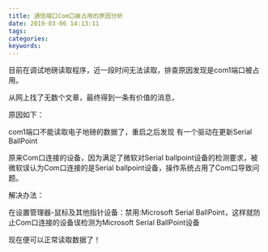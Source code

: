 ```yaml
---
title: 通信端口Com口被占用的原因分析
date: 2019-03-06 14:13:11
tags:
categories:
keywords:
---
```

目前在调试地磅读取程序，近一段时间无法读取，排查原因发现是com1端口被占用。

从网上找了无数个文章，最终得到一条有价值的消息，

原因如下：

com1端口不能读取电子地磅的数据了，重启之后发现 有一个驱动在更新Serial BallPoint

原来Com口连接的设备，因为满足了微软对Serial ballpoint设备的检测要求，被微软误认为Com口连接的是Serial ballpoint设备，操作系统占用了Com口导致问题。


解决办法：

在设置管理器-鼠标及其他指针设备：禁用:Microsoft Serial BallPoint，这样就防止Com口连接的设备误检测为Microsoft Serial BallPoint设备

 

现在便可以正常读取数据了！